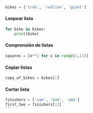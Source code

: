```python
bikes = ['trek', 'redline', 'giant']
```

#### Loopear lista

```python
for bike in bikes:
	print(bike)
```

#### Comprensión de listas

```python
squares = [x**2 for x in range(1,11)]
```

#### Copiar listas
```python
copy_of_bikes = bikes[:]
```

#### Cortar lista

````python
finishers = ['sam', 'bob', 'ada']
first_two = finishers[:2]
```